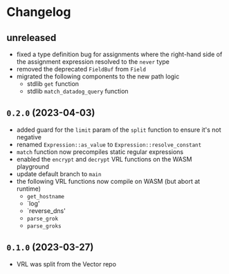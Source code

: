 # Changelog

## unreleased
- fixed a type definition bug for assignments where the right-hand side of the assignment expression resolved to the `never` type
- removed the deprecated `FieldBuf` from `Field`
- migrated the following components to the new path logic
  - stdlib `get` function
  - stdlib `match_datadog_query` function

## `0.2.0` (2023-04-03)
- added guard for the `limit` param of the `split` function to ensure it's not negative
- renamed `Expression::as_value` to `Expression::resolve_constant`
- `match` function now precompiles static regular expressions
- enabled the `encrypt` and `decrypt` VRL functions on the WASM playground
- update default branch to `main`
- the following VRL functions now compile on WASM (but abort at runtime)
  - `get_hostname`
  - `log'
  - `reverse_dns'
  - `parse_grok`
  - `parse_groks`

## `0.1.0` (2023-03-27)
- VRL was split from the Vector repo
